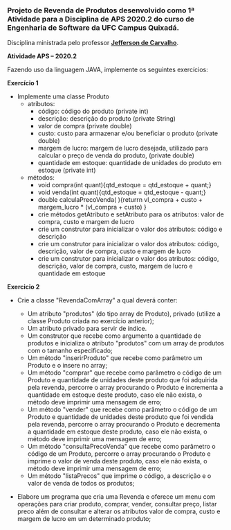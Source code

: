 ### Projeto de Revenda de Produtos desenvolvido como 1ª Atividade para a Disciplina de APS 2020.2 do curso de Engenharia de Software da UFC Campus Quixadá.
Disciplina ministrada pelo professor **[Jefferson de Carvalho](https://github.com/jeffersoncarvalho)**.

**Atividade APS – 2020.2**

Fazendo uso da linguagem JAVA, implemente os seguintes exercícios:

**Exercício 1**
- Implemente uma classe Produto
    - atributos:
        - código: código do produto (private int)
        - descrição: descrição do produto (private String)
        - valor de compra (private double)
        - custo: custo para armazenar e/ou beneficiar o produto (private double)
        - margem de lucro: margem de lucro desejada, utilizado para calcular o preço de venda do produto, (private double)
        - quantidade em estoque: quantidade de unidades do produto em estoque (private int)
    - métodos:
        - void compra(int quant){qtd_estoque = qtd_estoque + quant;}
        - void venda(int quant){qtd_estoque = qtd_estoque - quant;}
        - double calculaPrecoVenda( ){returrn vl_compra + custo + margem_lucro * (vl_compra + custo) }
        - crie métodos getAtributo e setAtributo para os atributos: valor de compra, custo e margem de lucro
        - crie um construtor para inicializar o valor dos atributos: código e descrição
        - crie um construtor para inicializar o valor dos atributos: código, descrição, valor de compra, custo e margem de lucro
        - crie um construtor para inicializar o valor dos atributos: código, descrição, valor de compra, custo, margem de lucro e quantidade em estoque
        
**Exercicio 2**
- Crie a classe "RevendaComArray" a qual deverá conter:
    - Um atributo "produtos" (do tipo array de Produto), privado (utilize a classe Produto criada no exercício anterior);
    - Um atributo privado para servir de índice.
    - Um construtor que recebe como argumento a quantidade de produtos e inicializa o atributo "produtos" com um
    array de produtos com o tamanho especificado;
    - Um método "inserirProduto" que recebe como parâmetro um Produto e o insere no array;
    - Um método "comprar" que recebe como parâmetro o código de um Produto e quantidade de unidades deste
    produto que foi adquirida pela revenda, percorre o array procurando o Produto e incrementa a quantidade em
    estoque deste produto, caso ele não exista, o método deve imprimir uma mensagem de erro;
    - Um método "vender" que recebe como parâmetro o código de um Produto e quantidade de unidades deste
    produto que foi vendida pela revenda, percorre o array procurando o Produto e decrementa a quantidade em
    estoque deste produto, caso ele não exista, o método deve imprimir uma mensagem de erro;
    - Um método "consultaPrecoVenda" que recebe como parâmetro o código de um Produto, percorre o array
    procurando o Produto e imprime o valor de venda deste produto, caso ele não exista, o método deve imprimir
    uma mensagem de erro;
    - Um método "listaPrecos" que imprime o código, a descrição e o valor de venda de todos os produtos;
    
- Elabore um programa que cria uma Revenda e oferece um menu com operações para criar produto, comprar, vender, consultar preço, listar preco além de consultar e alterar os atributos valor de compra, custo e margem de lucro em um determinado produto;
